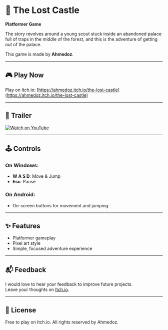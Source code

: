 # 🏰 The Lost Castle

**Platformer Game**

The story revolves around a young scout stuck inside an abandoned palace full of traps in the middle of the forest, and this is the adventure of getting out of the palace.

This game is made by **Ahmedoz**.

---

## 🎮 Play Now

Play on Itch.io: [https://ahmedoz.itch.io/the-lost-castle](https://ahmedoz.itch.io/the-lost-castle)

---

## 🎥 Trailer

[![Watch on YouTube](https://img.youtube.com/vi/vNjzk9qQkqE/maxresdefault.jpg)](https://youtu.be/vNjzk9qQkqE)

---

## 🕹️ Controls

### On Windows:
- **W A S D**: Move & Jump
- **Esc**: Pause

### On Android:
- On-screen buttons for movement and jumping.

---

## ✨ Features
- Platformer gameplay
- Pixel art style
- Simple, focused adventure experience

---

## 📬 Feedback
I would love to hear your feedback to improve future projects.  
Leave your thoughts on [Itch.io](https://ahmedoz.itch.io/the-lost-castle).

---

## 📜 License
Free to play on Itch.io. All rights reserved by Ahmedoz.
